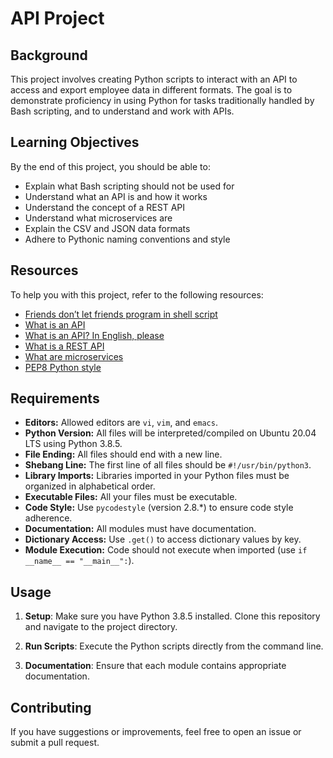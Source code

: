 # API Project

## Background

This project involves creating Python scripts to interact with an API to access and export employee data in different formats. The goal is to demonstrate proficiency in using Python for tasks traditionally handled by Bash scripting, and to understand and work with APIs.

## Learning Objectives

By the end of this project, you should be able to:

- Explain what Bash scripting should not be used for
- Understand what an API is and how it works
- Understand the concept of a REST API
- Understand what microservices are
- Explain the CSV and JSON data formats
- Adhere to Pythonic naming conventions and style

## Resources

To help you with this project, refer to the following resources:

- [Friends don’t let friends program in shell script](https://example.com)
- [What is an API](https://example.com)
- [What is an API? In English, please](https://example.com)
- [What is a REST API](https://example.com)
- [What are microservices](https://example.com)
- [PEP8 Python style](https://example.com)

## Requirements

- **Editors:** Allowed editors are `vi`, `vim`, and `emacs`.
- **Python Version:** All files will be interpreted/compiled on Ubuntu 20.04 LTS using Python 3.8.5.
- **File Ending:** All files should end with a new line.
- **Shebang Line:** The first line of all files should be `#!/usr/bin/python3`.
- **Library Imports:** Libraries imported in your Python files must be organized in alphabetical order.
- **Executable Files:** All your files must be executable.
- **Code Style:** Use `pycodestyle` (version 2.8.*) to ensure code style adherence.
- **Documentation:** All modules must have documentation.
- **Dictionary Access:** Use `.get()` to access dictionary values by key.
- **Module Execution:** Code should not execute when imported (use `if __name__ == "__main__":`).

## Usage

1. **Setup**: Make sure you have Python 3.8.5 installed. Clone this repository and navigate to the project directory.

2. **Run Scripts**: Execute the Python scripts directly from the command line.

3. **Documentation**: Ensure that each module contains appropriate documentation.

## Contributing

If you have suggestions or improvements, feel free to open an issue or submit a pull request.

